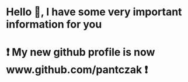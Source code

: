 <h1> Hello 👋, I have some very important information for you </h1>
<h1> ❗ My new github profile is now www.github.com/pantczak ❗</h1>
